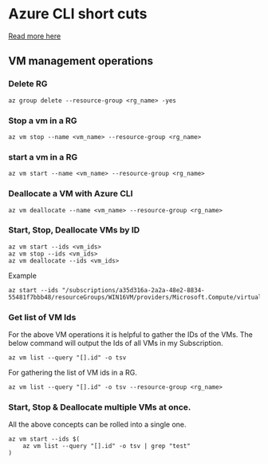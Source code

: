 # Azure CLI short cuts
[Read more here](https://buildazure.com/2017/06/07/azure-cli-2-0-quickly-start-stop-all-vms/)

## VM management operations

### Delete RG

```shell
az group delete --resource-group <rg_name> -yes
```

### Stop a vm in a RG

```shell
az vm stop --name <vm_name> --resource-group <rg_name>
```

### start a vm in a RG

```shell
az vm start --name <vm_name> --resource-group <rg_name>
```

### Deallocate a VM with Azure CLI

```shell
az vm deallocate --name <vm_name> --resource-group <rg_name>
```

### Start, Stop, Deallocate VMs by ID

```shell
az vm start --ids <vm_ids>
az vm stop --ids <vm_ids>
az vm deallocate --ids <vm_ids>
```

Example

```azcli
az start --ids "/subscriptions/a35d316a-2a2a-48e2-8834-55481f7bbb48/resourceGroups/WIN16VM/providers/Microsoft.Compute/virtualMachines/Win16VM"
```

### Get list of VM Ids

For the above VM operations it is helpful to gather the IDs of the VMs.
The below command will output the Ids of all VMs in my Subscription.

```shell
az vm list --query "[].id" -o tsv
```

For gathering the list of VM ids in a RG.

```shell
az vm list --query "[].id" -o tsv --resource-group <rg_name>
```

### Start, Stop & Deallocate multiple VMs at once.

All the above concepts can be rolled into a single one.

```shell
az vm start --ids $(
    az vm list --query "[].id" -o tsv | grep "test"
)
```